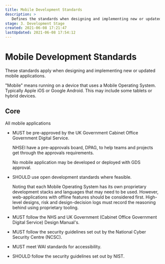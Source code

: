 ```yaml
---
title: Mobile Development Standards
description: >
   Defines the standards when designing and implementing new or updated mobile applications.
stage: 3. Development Stage
created: 2021-06-08 17:21:47
lastUpdated: 2021-06-08 17:54:12
---
```


# Mobile Development Standards

These standards apply when designing and implementing new or updated mobile applications.

"Mobile" means running on a device that uses a Mobile Operating System. Typically Apple iOS or Google Android. This may include some tablets or hybrid devices.

## Core

All mobile applications

* MUST be pre-approved by the UK Government Cabinet Office Government Digital Service. 

  NHSEI have a pre-approvals board, DPAG, to help teams and projects get through the approvals requirements.

  No mobile application may be developed or deployed with GDS approval.

* SHOULD use open development standards where feasible. 

  Noting that each Mobile Operating System has its own proprietary development stacks and languages that may need to be used. However, web-applications with offline features should be considered first. High-level designs, risk and design-decision logs must record the reasoning behind using proprietary tooling.

* MUST follow the NHS and UK Government (Cabinet Office Government Digital Service) Design Manual's.
* MUST follow the security guidelines set out by the National Cyber Security Centre (NCSC).
* MUST meet WAI standards for accessibility.
* SHOULD follow the security guidelines set out by NIST.